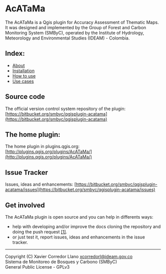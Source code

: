 # AcATaMa

The AcATaMa is a Qgis plugin for Accuracy Assessment of Thematic Maps. It was designed and implemented by the Group of Forest and Carbon Monitoring System (SMByC), operated by the Institute of Hydrology, Meteorology and Environmental Studies (IDEAM) - Colombia.

## Index:
- [About](about.md)
- [Installation](installation.md)
- [How to use](how_to_use.md)
- [Use cases](use_cases.md)

## Source code

The official version control system repository of the plugin:
[https://bitbucket.org/smbyc/qgisplugin-acatama](https://bitbucket.org/smbyc/qgisplugin-acatama)

## The home plugin:

The home plugin in plugins.qgis.org: [http://plugins.qgis.org/plugins/AcATaMa/](http://plugins.qgis.org/plugins/AcATaMa/)

## Issue Tracker

Issues, ideas and enhancements: [https://bitbucket.org/smbyc/qgisplugin-acatama/issues](https://bitbucket.org/smbyc/qgisplugin-acatama/issues)

## Get involved

The AcATaMa plugin is open source and you can help in differents ways:

* help with developing and/or improve the docs cloning the repository and doing the push request [[1]](https://confluence.atlassian.com/bitbucket/fork-a-teammate-s-repository-774243391.html).
* or just test it, report issues, ideas and enhancements in the issue tracker.

***

Copyright (C) Xavier Corredor Llano <xcorredorl@ideam.gov.co>  
Sistema de Monitoreo de Bosques y Carbono (SMByC)  
General Public License - GPLv3
